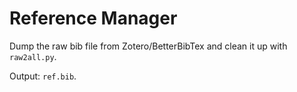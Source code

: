 # Reference Manager

Dump the raw bib file from Zotero/BetterBibTex and clean it up with `raw2all.py`.

Output: `ref.bib`.

